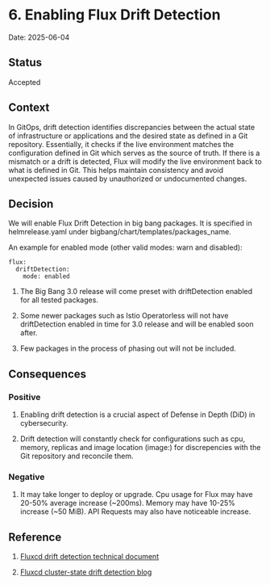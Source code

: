 # 6. Enabling Flux Drift Detection  

Date: 2025-06-04 

## Status 

Accepted 

## Context 

In GitOps, drift detection identifies discrepancies between the actual state of infrastructure or applications and the desired state as defined in a Git repository. Essentially, it checks if the live environment matches the configuration defined in Git which serves as the source of truth. If there is a mismatch or a drift is detected, Flux will modify the live environment back to what is defined in Git.  This helps maintain consistency and avoid unexpected issues caused by unauthorized or undocumented changes. 

## Decision 

We will enable Flux Drift Detection in big bang packages.  It is specified in helmrelease.yaml under bigbang/chart/templates/packages_name. 

An example for enabled mode (other valid modes: warn and disabled):
```
flux:
  driftDetection:
    mode: enabled
```

1. The Big Bang 3.0 release will come preset with driftDetection enabled for all tested packages. 

2. Some newer packages such as Istio Operatorless will not have driftDetection enabled in time for 3.0 release and will be enabled soon after. 

3. Few packages in the process of phasing out will not be included.

## Consequences 

### Positive 

1. Enabling drift detection is a crucial aspect of Defense in Depth (DiD) in cybersecurity. 

2. Drift detection will constantly check for configurations such as cpu, memory, replicas and image location (image:) for discrepencies with the Git repository and reconcile them.

### Negative  

1. It may take longer to deploy or upgrade.  Cpu usage for Flux may have 20-50% average increase (~200ms).  Memory may have 10-25% increase (~50 MiB). API Requests may also have noticeable increase.   

## Reference

1. [Fluxcd drift detection technical document](https://fluxcd.io/flux/components/helm/helmreleases/#drift-detection)

2. [Fluxcd cluster-state drift detection blog](https://github.com/fluxcd/helm-controller/issues/643)